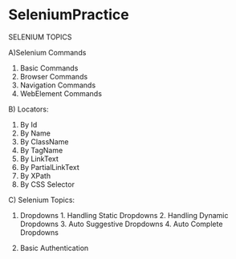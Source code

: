 # SeleniumPractice


SELENIUM TOPICS

A)Selenium Commands
  1. Basic Commands
  2. Browser Commands
  3. Navigation Commands
  4. WebElement Commands

B) Locators:
  1. By Id
  2. By Name
  3. By ClassName
  4. By TagName
  5. By LinkText
  6. By PartialLinkText
  7. By XPath
  8. By CSS Selector
  
C) Selenium Topics:
  1) Dropdowns
    1. Handling Static Dropdowns
    2. Handling Dynamic Dropdowns
    3. Auto Suggestive Dropdowns
    4. Auto Complete Dropdowns
  
  2) Basic Authentication
